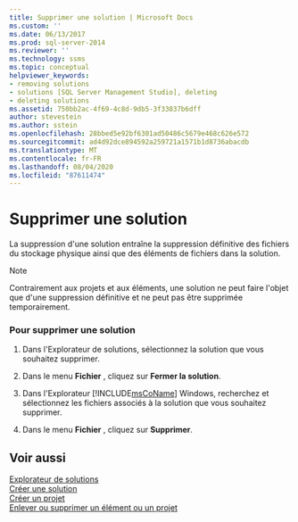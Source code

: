 ```yaml
---
title: Supprimer une solution | Microsoft Docs
ms.custom: ''
ms.date: 06/13/2017
ms.prod: sql-server-2014
ms.reviewer: ''
ms.technology: ssms
ms.topic: conceptual
helpviewer_keywords:
- removing solutions
- solutions [SQL Server Management Studio], deleting
- deleting solutions
ms.assetid: 750bb2ac-4f69-4c8d-9db5-3f33837b6dff
author: stevestein
ms.author: sstein
ms.openlocfilehash: 28bbed5e92bf6301ad50486c5679e468c626e572
ms.sourcegitcommit: ad4d92dce894592a259721a1571b1d8736abacdb
ms.translationtype: MT
ms.contentlocale: fr-FR
ms.lasthandoff: 08/04/2020
ms.locfileid: "87611474"
---
```

# <a name="delete-a-solution"></a>Supprimer une solution
  La suppression d'une solution entraîne la suppression définitive des fichiers du stockage physique ainsi que des éléments de fichiers dans la solution.  
  
> [!NOTE]  
>  Contrairement aux projets et aux éléments, une solution ne peut faire l'objet que d'une suppression définitive et ne peut pas être supprimée temporairement.  
  
### <a name="to-delete-a-solution"></a>Pour supprimer une solution  
  
1.  Dans l'Explorateur de solutions, sélectionnez la solution que vous souhaitez supprimer.  
  
2.  Dans le menu **Fichier** , cliquez sur **Fermer la solution**.  
  
3.  Dans l'Explorateur [!INCLUDE[msCoName](../../includes/msconame-md.md)] Windows, recherchez et sélectionnez les fichiers associés à la solution que vous souhaitez supprimer.  
  
4.  Dans le menu **Fichier** , cliquez sur **Supprimer**.  
  
## <a name="see-also"></a>Voir aussi  
 [Explorateur de solutions](solution-explorer.md)   
 [Créer une solution](create-a-new-solution.md)   
 [Créer un projet](create-a-project.md)   
 [Enlever ou supprimer un élément ou un projet](remove-or-delete-an-item-or-project.md)  
  
  
